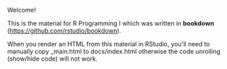 Welcome! 

This is the material for R Programming I which was written in **bookdown** (https://github.com/rstudio/bookdown). 

When you render an HTML from this material in RStudio, you'll need to manually copy _main.html to docs/index.html otherwise the code unrolling (show/hide code) will not work.

